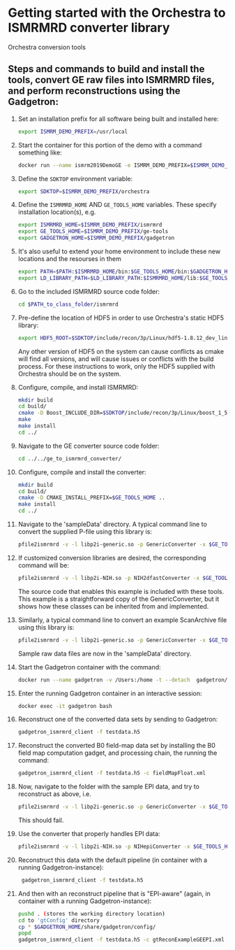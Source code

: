 # Getting started with the Orchestra to ISMRMRD converter library

Orchestra conversion tools

## Steps and commands to build and install the tools, convert GE raw files into ISMRMRD files, and perform reconstructions using the Gadgetron:

1.  Set an installation prefix for all software being built and installed here:

    ```bash
    export ISMRM_DEMO_PREFIX=/usr/local
    ```

1.  Start the container for this portion of the demo with a command something like:

    ```bash
    docker run --name ismrm2019DemoGE -e ISMRM_DEMO_PREFIX=$ISMRM_DEMO_PREFIX -v /Users:/home -v $PATH_to_local/orchestra-sdk-1.7-1/:$ISMRM_DEMO_PREFIX/orchestra --entrypoint "bash" -it fmrif:ismrm2019Demo
    ```

1.  Define the `SDKTOP` environment variable:

    ```bash
    export SDKTOP=$ISMRM_DEMO_PREFIX/orchestra
    ```

1. Define the `ISMRMRD_HOME` AND `GE_TOOLS_HOME` variables. These specify installation location(s), e.g.

    ```bash
    export ISMRMRD_HOME=$ISMRM_DEMO_PREFIX/ismrmrd
    export GE_TOOLS_HOME=$ISMRM_DEMO_PREFIX/ge-tools
    export GADGETRON_HOME=$ISMRM_DEMO_PREFIX/gadgetron
    ```

1. It's also useful to extend your home environment to include these new locations and the resourses in them

    ```bash
    export PATH=$PATH:$ISMRMRD_HOME/bin:$GE_TOOLS_HOME/bin:$GADGETRON_HOME/bin
    export LD_LIBRARY_PATH=$LD_LIBRARY_PATH:$ISMRMRD_HOME/lib:$GE_TOOLS_HOME/lib:$GADGETRON_HOME/lib
    ```

1.  Go to the included ISMRMRD source code folder:

    ```bash
    cd $PATH_to_class_folder/ismrmrd
    ```

1.  Pre-define the location of HDF5 in order to use Orchestra's static HDF5 library:

    ```bash
    export HDF5_ROOT=$SDKTOP/include/recon/3p/Linux/hdf5-1.8.12_dev_linux64
    ```

    Any other version of HDF5 on the system can cause conflicts as cmake will find all versions, and
    will cause issues or conflicts with the build process.  For these instructions to work, only the
    HDF5 supplied with Orchestra should be on the system.

1. Configure, compile, and install ISMRMRD:

    ```bash
    mkdir build
    cd build/
    cmake -D Boost_INCLUDE_DIR=$SDKTOP/include/recon/3p/Linux/boost_1_55_0_dev_linux64/include/ -D CMAKE_INSTALL_PREFIX=$ISMRMRD_HOME -D HDF5_USE_STATIC_LIBRARIES=yes ..
    make
    make install
    cd ../
    ```

1. Navigate to the GE converter source code folder:

    ```bash
    cd ../../ge_to_ismrmrd_converter/
    ```

1. Configure, compile and install the converter:

    ```bash
    mkdir build
    cd build/
    cmake -D CMAKE_INSTALL_PREFIX=$GE_TOOLS_HOME ..
    make install
    cd ../
    ```

1. Navigate to the 'sampleData' directory. A typical command line to convert the supplied P-file using this library is:

   ```bash
   pfile2ismrmrd -v -l libp2i-generic.so -p GenericConverter -x $GE_TOOLS_HOME/share/ge-tools/config/default.xsl P25088.7
   ```

1. If customized conversion libraries are desired, the corresponding command will be:

   ```bash
   pfile2ismrmrd -v -l libp2i-NIH.so -p NIH2dfastConverter -x $GE_TOOLS_HOME/share/ge-tools/config/default.xsl P25088.7
   ```

   The source code that enables this example is included with these tools.  This example is a straightforward copy of the GenericConverter, but it shows how these classes can be inherited from and implemented.

1. Similarly, a typical command line to convert an example ScanArchive file using this library is:

   ```bash
   pfile2ismrmrd -v -l libp2i-generic.so -p GenericConverter -x $GE_TOOLS_HOME/share/ge-tools/config/default.xsl ScanArchive_of_P25088.h5
   ```
   Sample raw data files are now in the 'sampleData' directory.

1. Start the Gadgetron container with the command:

    ```bash
    docker run --name gadgetron -v /Users:/home -t --detach  gadgetron/ubuntu_1804_no_cuda
    ```

1. Enter the running Gadgetron container in an interactive session:

    ```bash
    docker exec -it gadgetron bash
    ```

1. Reconstruct one of the converted data sets by sending to Gadgetron:

    ```bash
    gadgetron_ismrmrd_client -f testdata.h5
    ```

1. Reconstruct the converted B0 field-map data set by installing the B0 field map computation gadget, and processing chain, the running the command:

    ```bash
    gadgetron_ismrmrd_client -f testdata.h5 -c fieldMapFloat.xml
    ```

1. Now, navigate to the folder with the sample EPI data, and try to reconstruct as above, i.e.

   ```bash
   pfile2ismrmrd -v -l libp2i-generic.so -p GenericConverter -x $GE_TOOLS_HOME/share/ge-tools/config/epiRT.xsl ScanArchive_301496MR3T6MR_20180829_083635165.h5
   ```

   This should fail.

1. Use the converter that properly handles EPI data:

   ```bash
   pfile2ismrmrd -v -l libp2i-NIH.so -p NIHepiConverter -x $GE_TOOLS_HOME/share/ge-tools/config/epiRT.xsl ScanArchive_301496MR3T6MR_20180829_083635165.h5
   ```

1. Reconstruct this data with the default pipeline (in container with a running Gadgetron-instance):

   ```bash
    gadgetron_ismrmrd_client -f testdata.h5
    ```

1. And then with an reconstruct pipeline that is "EPI-aware" (again, in container with a running Gadgetron-instance):

   ```bash
   pushd . (stores the working directory location)
   cd to 'gtConfig' directory
   cp * $GADGETRON_HOME/share/gadgetron/config/
   popd
   gadgetron_ismrmrd_client -f testdata.h5 -c gtReconExampleGEEPI.xml
   ```


